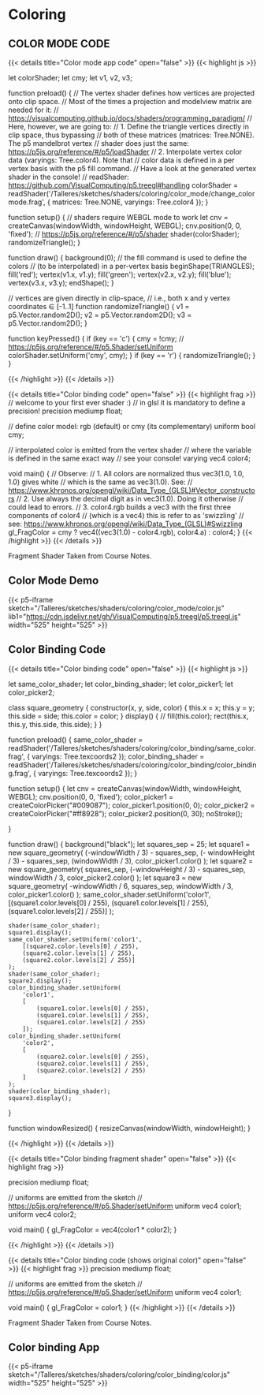 # Coloring

## COLOR MODE CODE

{{< details title="Color mode app code" open="false" >}}
{{< highlight js >}}

let colorShader;
let cmy;
let v1, v2, v3;

function preload() {
    // The vertex shader defines how vertices are projected onto clip space.
    // Most of the times a projection and modelview matrix are needed for it:
    // <https://visualcomputing.github.io/docs/shaders/programming_paradigm/>
    // Here, however, we are going to:
    // 1. Define the triangle vertices directly in clip space, thus bypassing
    // both of these matrices (matrices: Tree.NONE). The p5 mandelbrot vertex
    // shader does just the same: <https://p5js.org/reference/#/p5/loadShader>
    // 2. Interpolate vertex color data (varyings: Tree.color4). Note that
    // color data is defined in a per vertex basis with the p5 fill command.
    // Have a look at the generated vertex shader in the console!
    // readShader: <https://github.com/VisualComputing/p5.treegl#handling>
    colorShader = readShader('/Talleres/sketches/shaders/coloring/color_mode/change_colormode.frag',
        { matrices: Tree.NONE, varyings: Tree.color4 });
}

function setup() {
    // shaders require WEBGL mode to work
    let cnv = createCanvas(windowWidth, windowHeight, WEBGL);
    cnv.position(0, 0, 'fixed');
    // <https://p5js.org/reference/#/p5/shader>
    shader(colorShader);
    randomizeTriangle();
}

function draw() {
    background(0);
    // the fill command is used to define the colors
    // (to be interpolated) in a per-vertex basis
    beginShape(TRIANGLES);
    fill('red');
    vertex(v1.x, v1.y);
    fill('green');
    vertex(v2.x, v2.y);
    fill('blue');
    vertex(v3.x, v3.y);
    endShape();
}

// vertices are given directly in clip-space,
// i.e., both x and y vertex coordinates ∈ [-1..1]
function randomizeTriangle() {
    v1 = p5.Vector.random2D();
    v2 = p5.Vector.random2D();
    v3 = p5.Vector.random2D();
}

function keyPressed() {
    if (key == 'c') {
        cmy = !cmy;
        // <https://p5js.org/reference/#/p5.Shader/setUniform>
        colorShader.setUniform('cmy', cmy);
    }
    if (key == 'r') {
        randomizeTriangle();
    }
}

{{< /highlight >}}
{{< /details >}}

{{< details title="Color binding code" open="false" >}}
{{< highlight frag >}}
// welcome to your first ever shader :)
// in glsl it is mandatory to define a precision!
precision mediump float;

// define color model: rgb (default) or cmy (its complementary)
uniform bool cmy;

// interpolated color is emitted from the vertex shader
// where the variable is defined in the same exact way
// see your console!
varying vec4 color4;

void main() {
  // Observe:
  // 1. All colors are normalized thus vec3(1.0, 1.0, 1.0) gives white
  // which is the same as vec3(1.0). See:
  // <https://www.khronos.org/opengl/wiki/Data_Type_(GLSL)#Vector_constructors>
  // 2. Use always the decimal digit as in vec3(1.0). Doing it otherwise
  // could lead to errors.
  // 3. color4.rgb builds a vec3 with the first three components of color4
  // (which is a vec4) this is refer to as 'swizzling'
  // see: <https://www.khronos.org/opengl/wiki/Data_Type_(GLSL)#Swizzling>
  gl_FragColor = cmy ? vec4((vec3(1.0) - color4.rgb), color4.a) : color4;
}
{{< /highlight >}}
{{< /details >}}

Fragment Shader Taken from Course Notes.

## Color Mode Demo

{{< p5-iframe sketch="/Talleres/sketches/shaders/coloring/color_mode/color.js" lib1="https://cdn.jsdelivr.net/gh/VisualComputing/p5.treegl/p5.treegl.js" width="525" height="525" >}}

## Color Binding Code

{{< details title="Color binding code" open="false" >}}
{{< highlight js >}}

let same_color_shader;
let color_binding_shader;
let color_picker1;
let color_picker2;

class square_geometry {
    constructor(x, y, side, color) {
        this.x = x;
        this.y = y;
        this.side = side;
        this.color = color;
    }
    display() {
        // fill(this.color);
        rect(this.x, this.y, this.side, this.side);
    }
}

function preload() {
    same_color_shader = readShader('/Talleres/sketches/shaders/coloring/color_binding/same_color.frag',
        { varyings: Tree.texcoords2 });
    color_binding_shader = readShader('/Talleres/sketches/shaders/coloring/color_binding/color_binding.frag',
        { varyings: Tree.texcoords2 });
}

function setup() {
    let cnv = createCanvas(windowWidth, windowHeight, WEBGL);
    cnv.position(0, 0, 'fixed');
    color_picker1 = createColorPicker("#009087");
    color_picker1.position(0, 0);
    color_picker2 = createColorPicker("#ff8928");
    color_picker2.position(0, 30);
    noStroke();

}

function draw() {
    background("black");
    let squares_sep = 25;
    let square1 = new square_geometry(
        (-windowWidth / 3) - squares_sep,
        (- windowHeight / 3) - squares_sep,
        (windowWidth / 3),
        color_picker1.color()
    );
    let square2 = new square_geometry(
        squares_sep,
        (-windowHeight / 3) - squares_sep,
        windowWidth / 3,
        color_picker2.color()
    );
    let square3 = new square_geometry(
        \-windowWidth / 6,
        squares_sep,
        windowWidth / 3,
        color_picker1.color()
    );
    same_color_shader.setUniform('color1',
        \[(square1.color.levels[0] / 255),
        (square1.color.levels[1] / 255),
        (square1.color.levels[2] / 255)]
    );

    shader(same_color_shader);
    square1.display();
    same_color_shader.setUniform('color1',
        [(square2.color.levels[0] / 255),
        (square2.color.levels[1] / 255),
        (square2.color.levels[2] / 255)]
    );
    shader(same_color_shader);
    square2.display();
    color_binding_shader.setUniform(
        'color1',
        [
            (square1.color.levels[0] / 255),
            (square1.color.levels[1] / 255),
            (square1.color.levels[2] / 255)
        ]);
    color_binding_shader.setUniform(
        'color2',
        [
            (square2.color.levels[0] / 255),
            (square2.color.levels[1] / 255),
            (square2.color.levels[2] / 255)
        ]
    );
    shader(color_binding_shader);
    square3.display();

}

function windowResized() {
    resizeCanvas(windowWidth, windowHeight);
}

{{< /highlight >}}
{{< /details >}}

{{< details title="Color binding fragment shader" open="false" >}}
{{< highlight frag >}}

precision mediump float;

// uniforms are emitted from the sketch
// <https://p5js.org/reference/#/p5.Shader/setUniform>
uniform vec4 color1;
uniform vec4 color2;

void main() {
  gl_FragColor = vec4(color1 * color2);
}

{{< /highlight >}}
{{< /details >}}

{{< details title="Color binding code (shows original color)" open="false" >}}
{{< highlight frag >}}
precision mediump float;

// uniforms are emitted from the sketch
// <https://p5js.org/reference/#/p5.Shader/setUniform>
uniform vec4 color1;

void main() {
  gl_FragColor = color1;
}
{{< /highlight >}}
{{< /details >}}

Fragment Shader Taken from Course Notes.

## Color binding App

{{< p5-iframe sketch="/Talleres/sketches/shaders/coloring/color_binding/color.js" width="525" height="525" >}}
